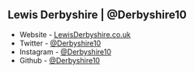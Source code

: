 ## Lewis Derbyshire | @Derbyshire10
* Website - [LewisDerbyshire.co.uk](https://LewisDerbyshire.co.uk)
* Twitter - [@Derbyshire10](https://twitter.com/Derbyshire10)
* Instagram - [@Derbyshire10](https://instagram.com/Derbyshire10)
* Github - [@Derbyshire10](https://github.com/Derbyshire10)
